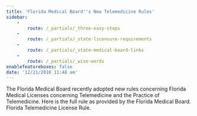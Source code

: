 ```yaml
---
title: 'Florida Medical Board''s New Telemedicine Rules'
sidebar:
    -
        route: /_partials/_three-easy-steps
    -
        route: /_partials/_state-licensure-requirements
    -
        route: /_partials/_state-medical-board-links
    -
        route: /_partials/_wise-words
enablefeatureboxes: false
date: '12/21/2010 11:48 am'
---
```


<p>The Florida Medical Board recently adopted new rules concerning Florida Medical Licenses concerning Telemedicine and the Practice of Telemedicine. Here is the full rule as provided by the Florida Medical Board. Florida Telemedicine License Rule.</p>